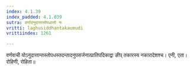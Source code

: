 ```yaml
---
index: 4.1.39
index_padded: 4.1.039
sutra: वर्णादनुदात्तात्तोपधात्तो नः
vritti: laghusiddhantakaumudi
vrittiindex: 1261

---
```

वर्णवाची योऽनुदात्तान्तस्तोपधस्तदन्तादनुपसर्जनात्प्रातिपदिकाद्वा ङीप् तकारस्य नकारादेशश्च। एनी, एता। रोहिणी, रोहिता॥